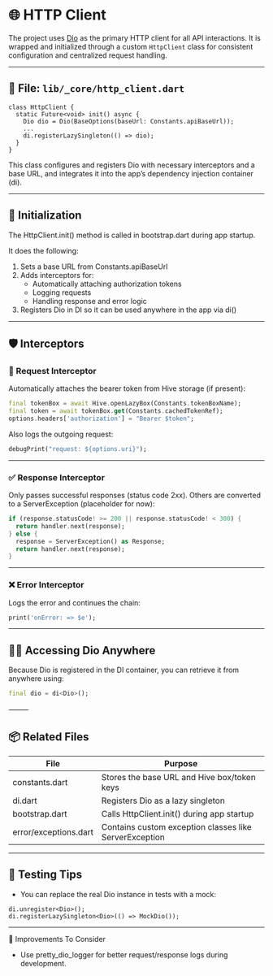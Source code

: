 # 🌐 HTTP Client

The project uses [Dio](https://pub.dev/packages/dio) as the primary HTTP client for all API interactions. It is wrapped and initialized through a custom `HttpClient` class for consistent configuration and centralized request handling.

---

## 📁 File: `lib/_core/http_client.dart`

```
class HttpClient {
  static Future<void> init() async {
    Dio dio = Dio(BaseOptions(baseUrl: Constants.apiBaseUrl));
    ...
    di.registerLazySingleton(() => dio);
  }
}
```

This class configures and registers Dio with necessary interceptors and a base URL, and integrates it into the app’s dependency injection container (di).

---

## 🔧 Initialization

The HttpClient.init() method is called in bootstrap.dart during app startup.

It does the following:

1.	Sets a base URL from Constants.apiBaseUrl
2.	Adds interceptors for:
	- Automatically attaching authorization tokens
	- Logging requests
	- Handling response and error logic
3.	Registers Dio in DI so it can be used anywhere in the app via di<Dio>()

---

## 🛡️ Interceptors

### 🔑 Request Interceptor

Automatically attaches the bearer token from Hive storage (if present):
```dart
final tokenBox = await Hive.openLazyBox(Constants.tokenBoxName);
final token = await tokenBox.get(Constants.cachedTokenRef);
options.headers['authorization'] = "Bearer $token";
```
Also logs the outgoing request:
```dart
debugPrint("request: ${options.uri}");
```

---

### ✅ Response Interceptor

Only passes successful responses (status code 2xx). Others are converted to a ServerException (placeholder for now):
```dart
if (response.statusCode! >= 200 || response.statusCode! < 300) {
  return handler.next(response);
} else {
  response = ServerException() as Response;
  return handler.next(response);
}
```

---

### ❌ Error Interceptor

Logs the error and continues the chain:
```dart
print('onError: => $e');
```

---

## 🧑‍💻 Accessing Dio Anywhere

Because Dio is registered in the DI container, you can retrieve it from anywhere using:
```dart
final dio = di<Dio>();
```

⸻

## 📦 Related Files

File                   | Purpose
------------------------|--------------------------------------------------------------
constants.dart          | Stores the base URL and Hive box/token keys
di.dart                 | Registers Dio as a lazy singleton
bootstrap.dart          | Calls HttpClient.init() during app startup
error/exceptions.dart   | Contains custom exception classes like ServerException

---

## 🧪 Testing Tips
 - You can replace the real Dio instance in tests with a mock:
```
di.unregister<Dio>();
di.registerLazySingleton<Dio>(() => MockDio());
```


---

🚧 Improvements To Consider

- Use pretty_dio_logger for better request/response logs during development.

